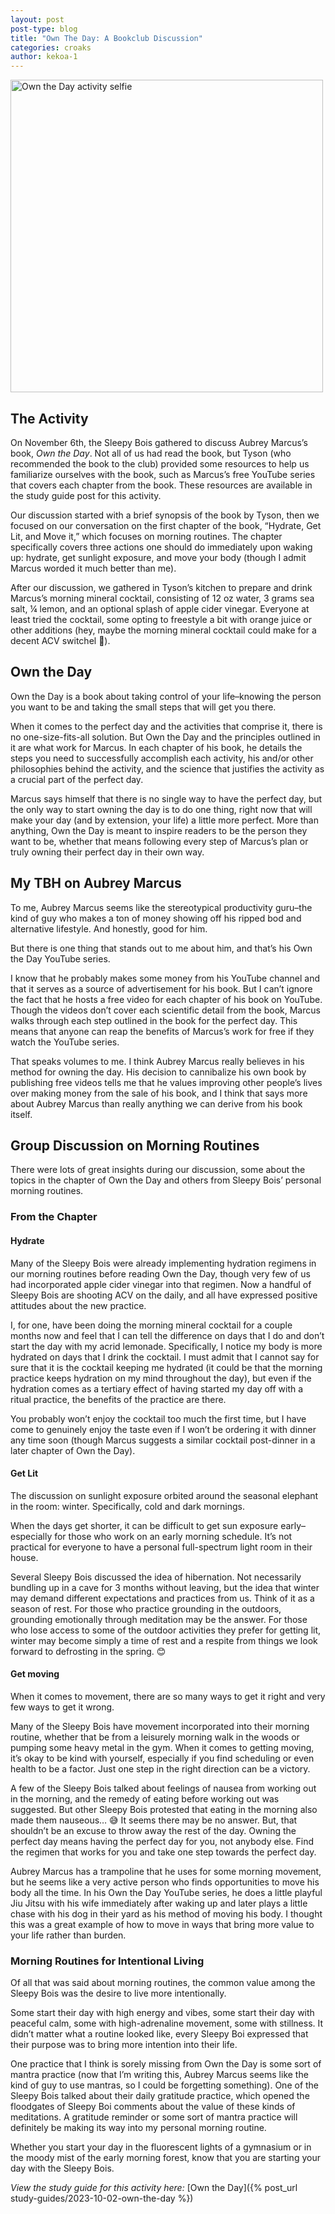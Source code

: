 ```yaml
---
layout: post
post-type: blog
title: "Own The Day: A Bookclub Discussion"
categories: croaks
author: kekoa-1
---
```


<img src="https://lh3.googleusercontent.com/pw/ABLVV87OqbF6TC3SWSW6KagChO84Rdg_juXeuXQiOMCfmCWTYORHYAnbrPFRN62q2mLYxBVsKtZlmPfaQy5P-PdlCge-XbiXPa338bGEUnuf32cpkEX5j2PGPN8Udtuh3OgRs1PEKRJQ0TLCO2b2v6L1Wo0=w2194-h1646-s-no-gm?authuser=0" alt="Own the Day activity selfie" width="500"/>

## The Activity

On November 6th, the Sleepy Bois gathered to discuss Aubrey Marcus’s book, _Own the Day_. Not all of us had read the book, but Tyson (who recommended the book to the club) provided some resources to help us familiarize ourselves with the book, such as Marcus’s free YouTube series that covers each chapter from the book. These resources are available in the study guide post for this activity. 

Our discussion started with a brief synopsis of the book by Tyson, then we focused on our conversation on the first chapter of the book, “Hydrate, Get Lit, and Move it,” which focuses on morning routines. The chapter specifically covers three actions one should do immediately upon waking up: hydrate, get sunlight exposure, and move your body (though I admit Marcus worded it much better than me).

After our discussion, we gathered in Tyson’s kitchen to prepare and drink Marcus’s morning mineral cocktail, consisting of 12 oz water, 3 grams sea salt, ¼ lemon, and an optional splash of apple cider vinegar. Everyone at least tried the cocktail, some opting to freestyle a bit with orange juice or other additions (hey, maybe the morning mineral cocktail could make for a decent ACV switchel 🍹).


## Own the Day

Own the Day is a book about taking control of your life–knowing the person you want to be and taking the small steps that will get you there. 

When it comes to the perfect day and the activities that comprise it, there is no one-size-fits-all solution. But Own the Day and the principles outlined in it are what work for Marcus. In each chapter of his book, he details the steps you need to successfully accomplish each activity, his and/or other philosophies behind the activity, and the science that justifies the activity as a crucial part of the perfect day. 

Marcus says himself that there is no single way to have the perfect day, but the only way to start owning the day is to do one thing, right now that will make your day (and by extension, your life) a little more perfect. More than anything, Own the Day is meant to inspire readers to be the person they want to be, whether that means following every step of Marcus’s plan or truly owning their perfect day in their own way.


## My TBH on Aubrey Marcus

To me, Aubrey Marcus seems like the stereotypical productivity guru–the kind of guy who makes a ton of money showing off his ripped bod and alternative lifestyle. And honestly, good for him. 

But there is one thing that stands out to me about him, and that’s his Own the Day YouTube series. 

I know that he probably makes some money from his YouTube channel and that it serves as a source of advertisement for his book. But I can’t ignore the fact that he hosts a free video for each chapter of his book on YouTube. Though the videos don’t cover each scientific detail from the book, Marcus walks through each step outlined in the book for the perfect day. This means that anyone can reap the benefits of Marcus’s work for free if they watch the YouTube series.

That speaks volumes to me. I think Aubrey Marcus really believes in his method for owning the day. His decision to cannibalize his own book by publishing free videos tells me that he values improving other people’s lives over making money from the sale of his book, and I think that says more about Aubrey Marcus than really anything we can derive from his book itself.


## Group Discussion on Morning Routines

There were lots of great insights during our discussion, some about the topics in the chapter of Own the Day and others from Sleepy Bois’ personal morning routines.


### From the Chapter


#### Hydrate

Many of the Sleepy Bois were already implementing hydration regimens in our morning routines before reading Own the Day, though very few of us had incorporated apple cider vinegar into that regimen. Now a handful of Sleepy Bois are shooting ACV on the daily, and all have expressed positive attitudes about the new practice. 

I, for one, have been doing the morning mineral cocktail for a couple months now and feel that I can tell the difference on days that I do and don’t start the day with my acrid lemonade. Specifically, I notice my body is more hydrated on days that I drink the cocktail. I must admit that I cannot say for sure that it is the cocktail keeping me hydrated (it could be that the morning practice keeps hydration on my mind throughout the day), but even if the hydration comes as a tertiary effect of having started my day off with a ritual practice, the benefits of the practice are there.

You probably won’t enjoy the cocktail too much the first time, but I have come to genuinely enjoy the taste even if I won’t be ordering it with dinner any time soon (though Marcus suggests a similar cocktail post-dinner in a later chapter of Own the Day).


#### Get Lit

The discussion on sunlight exposure orbited around the seasonal elephant in the room: winter. Specifically, cold and dark mornings.

When the days get shorter, it can be difficult to get sun exposure early–especially for those who work on an early morning schedule. It’s not practical for everyone to have a personal full-spectrum light room in their house.

Several Sleepy Bois discussed the idea of hibernation. Not necessarily bundling up in a cave for 3 months without leaving, but the idea that winter may demand different expectations and practices from us. Think of it as a season of rest. For those who practice grounding in the outdoors, grounding emotionally through meditation may be the answer. For those who lose access to some of the outdoor activities they prefer for getting lit, winter may become simply a time of rest and a respite from things we look forward to defrosting in the spring. 😊


#### Get moving

When it comes to movement, there are so many ways to get it right and very few ways to get it wrong. 

Many of the Sleepy Bois have movement incorporated into their morning routine, whether that be from a leisurely morning walk in the woods or pumping some heavy metal in the gym. When it comes to getting moving, it’s okay to be kind with yourself, especially if you find scheduling or even health to be a factor. Just one step in the right direction can be a victory.

A few of the Sleepy Bois talked about feelings of nausea from working out in the morning, and the remedy of eating before working out was suggested. But other Sleepy Bois protested that eating in the morning also made them nauseous… 😅 It seems there may be no answer. But, that shouldn’t be an excuse to throw away the rest of the day. Owning the perfect day means having the perfect day for you, not anybody else. Find the regimen that works for you and take one step towards the perfect day.

Aubrey Marcus has a trampoline that he uses for some morning movement, but he seems like a very active person who finds opportunities to move his body all the time. In his Own the Day YouTube series, he does a little playful Jiu Jitsu with his wife immediately after waking up and later plays a little chase with his dog in their yard as his method of moving his body. I thought this was a great example of how to move in ways that bring more value to your life rather than burden.


### Morning Routines for Intentional Living

Of all that was said about morning routines, the common value among the Sleepy Bois was the desire to live more intentionally. 

Some start their day with high energy and vibes, some start their day with peaceful calm, some with high-adrenaline movement, some with stillness. It didn’t matter what a routine looked like, every Sleepy Boi expressed that their purpose was to bring more intention into their life. 

One practice that I think is sorely missing from Own the Day is some sort of mantra practice (now that I’m writing this, Aubrey Marcus seems like the kind of guy to use mantras, so I could be forgetting something). One of the Sleepy Bois talked about their daily gratitude practice, which opened the floodgates of Sleepy Boi comments about the value of these kinds of meditations. A gratitude reminder or some sort of mantra practice will definitely be making its way into my personal morning routine.

Whether you start your day in the fluorescent lights of a gymnasium or in the moody mist of the early morning forest, know that you are starting your day with the Sleepy Bois.

_View the study guide for this activity here:_ [Own the Day]({% post_url study-guides/2023-10-02-own-the-day %})